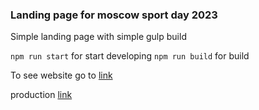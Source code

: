 ### Landing page for moscow sport day 2023

Simple landing page with simple gulp build

`npm run start` for start developing
`npm run build` for build

To see website go to [link](https://dihlofos.github.io/mossportday/build/)

production [link](https://day.moscow.sport)
